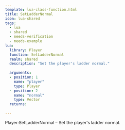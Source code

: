 ```yaml
---
template: lua-class-function.html
title: SetLadderNormal
icon: lua-shared
tags:
  - lua
  - shared
  - needs-verification
  - needs-example
lua:
  library: Player
  function: SetLadderNormal
  realm: shared
  description: "Set the player's ladder normal."
  
  arguments:
  - position: 1
    name: "player"
    type: Player
  - position: 2
    name: "normal"
    type: Vector
  returns:
    
---
```


<div class="lua__search__keywords">
Player:SetLadderNormal &#x2013; Set the player's ladder normal.
</div>
